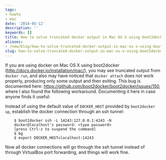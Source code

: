 ```yaml
---
tags:
- howto
- mac
date: '2014-05-12'
description: ''
keywords: []
title: How to solve truncated docker output in Mac OS X using boot2docker
aliases:
- /new/blog/how-to-solve-truncated-docker-output-in-mac-os-x-using-boot2docker
slug: how-to-solve-truncated-docker-output-in-mac-os-x-using-boot2docker
---
```



If you are using docker on Mac OS X using boot2docker (<a href='http://docs.docker.io/installation/mac/'>http://docs.docker.io/installation/mac/</a>), you may see truncated output from `docker run`, and also may have noticed that `docker attach` does not work properly, producing only some output and then exiting. This bug is documented here: <a href='https://github.com/boot2docker/boot2docker/issues/150'>https://github.com/boot2docker/boot2docker/issues/150</a>, where I also found the following workaround. Documenting it here in case anyone finds it useful:


Instead of using the default value of `DOCKER_HOST` provided by `boot2docker up`, establish the docker connection through an ssh tunnel:


```
    $ boot2docker ssh -L 14243:127.0.0.1:4243 -N
    docker@localhost's password: <type password>
    [press Ctrl-z to suspend the command]
    $ bg
    $ export DOCKER_HOST=localhost:14243
```


Now all docker connections will go through the ssh tunnel instead of through VirtualBox port forwarding, and things will work fine.




